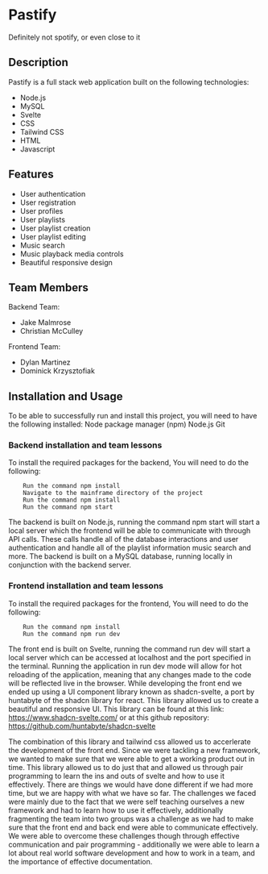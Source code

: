 # Pastify
Definitely not spotify, or even close to it

## Description
Pastify is a full stack web application built on the following technologies:
- Node.js
- MySQL
- Svelte
- CSS
- Tailwind CSS
- HTML
- Javascript

## Features
- User authentication
- User registration
- User profiles
- User playlists
- User playlist creation
- User playlist editing
- Music search
- Music playback media controls
- Beautiful responsive design

## Team Members
Backend Team:
- Jake Malmrose
- Christian McCulley

Frontend Team:
- Dylan Martinez
- Dominick Krzysztofiak

## Installation and Usage
To be able to successfully run and install this project, you will need to have the following installed:
Node package manager (npm)
Node.js
Git

### Backend installation and team lessons
To install the required packages for the backend, You will need to do the following:
``` Open a terminal and navigate to the databse directory of the project
    Run the command npm install
    Navigate to the mainframe directory of the project
    Run the command npm install
    Run the command npm start
```
The backend is built on Node.js, running the command npm start will start a local server which the frontend will be able to communicate with through API calls.
These calls handle all of the database interactions and user authentication and handle all of the playlist information
music search and more. The backend is built on a MySQL database, running locally in conjunction with the backend server.

### Frontend installation and team lessons
To install the required packages for the frontend, You will need to do the following:
``` Open a terminal and navigate to the pastifyFrontend directory of the project
    Run the command npm install
    Run the command npm run dev
```
The front end is built on Svelte, running the command run dev will start a local server which 
can be accessed at localhost and the port specified in the terminal. Running the application in run dev mode
will allow for hot reloading of the application, meaning that any changes made to the code will be reflected live 
in the browser. While developing the front end we ended up using a UI component library known as shadcn-svelte, a port by 
huntabyte of the shadcn library for react. This library allowed us to create a beautiful and responsive UI. This library can be found at
this link: https://www.shadcn-svelte.com/ or at this github repository: https://github.com/huntabyte/shadcn-svelte

The combination of this library and tailwind css allowed us to accerlerate the development of the front end. Since we were tackling a
new framework, we wanted to make sure that we were able to get a working product out in time. This library allowed us to do just that and allowed us
through pair programming to learn the ins and outs of svelte and how to use it effectively. There are things we would have done 
different if we had more time, but we are happy with what we have so far. The challenges we faced were mainly due to the fact that we were
self teaching ourselves a new framework and had to learn how to use it effectively, additionally fragmenting the team into two groups was a challenge
as we had to make sure that the front end and back end were able to communicate effectively. We were able to overcome these challenges though through
effective communication and pair programming - additionally we were able to learn a lot about real world software development and how to work in a team, and the
importance of effective documentation.

